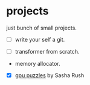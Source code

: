 # projects
just bunch of small projects.

- [ ] write your self a git.

- [ ] transformer from scratch.

- memory allocator.

- [x] [gpu puzzles](https://github.com/srush/GPU-Puzzles) by Sasha Rush
